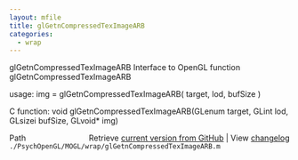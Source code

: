 ```yaml
---
layout: mfile
title: glGetnCompressedTexImageARB
categories:
  - wrap
---
```


glGetnCompressedTexImageARB  Interface to OpenGL function glGetnCompressedTexImageARB

usage:  img = glGetnCompressedTexImageARB\( target, lod, bufSize \)

C function:  void glGetnCompressedTexImageARB\(GLenum target, GLint lod, GLsizei bufSize, GLvoid\* img\)


<div class="code_header" style="text-align:right;">
  <span style="float:left;">Path&nbsp;&nbsp;</span> <span class="counter">Retrieve <a href=
  "https://raw.github.com/Psychtoolbox-3/Psychtoolbox-3/beta/./PsychOpenGL/MOGL/wrap/glGetnCompressedTexImageARB.m">current version from GitHub</a> | View <a href=
  "https://github.com/Psychtoolbox-3/Psychtoolbox-3/commits/beta/./PsychOpenGL/MOGL/wrap/glGetnCompressedTexImageARB.m">changelog</a></span>
</div>
<div class="code">
  <code>./PsychOpenGL/MOGL/wrap/glGetnCompressedTexImageARB.m</code>
</div>
